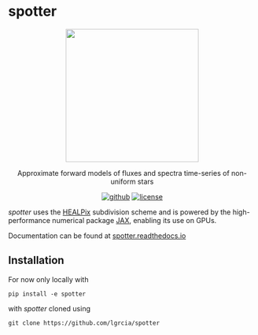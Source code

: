 # spotter

<p align="center">
    <img src="https://spotter.readthedocs.io/en/latest/_static/spotter.png" width="270">
</p>

<p align="center">
Approximate forward models of fluxes and spectra time-series of non-uniform stars
  <br>
  <p align="center">
    <a href="https://github.com/lgrcia/spotter">
      <img src="https://img.shields.io/badge/github-lgrcia/spotter-white.svg?style=flat" alt="github"/></a>
    <a href="LICENCE">
      <img src="https://img.shields.io/badge/license-MIT-lightgray.svg?style=flat" alt="license"/>
    </a>
  </p>
</p>

*spotter* uses the [HEALPix](https://healpix.sourceforge.io/) subdivision scheme and is powered by the high-performance numerical package [JAX](https://jax.readthedocs.io/en/latest/notebooks/quickstart.html), enabling its use on GPUs.

Documentation can be found at [spotter.readthedocs.io](https://spotter.readthedocs.io)

## Installation

For now only locally with

```
pip install -e spotter
```

with *spotter* cloned using
```
git clone https://github.com/lgrcia/spotter
```
